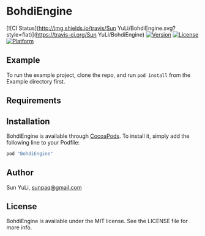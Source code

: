 # BohdiEngine

[![CI Status](http://img.shields.io/travis/Sun YuLi/BohdiEngine.svg?style=flat)](https://travis-ci.org/Sun YuLi/BohdiEngine)
[![Version](https://img.shields.io/cocoapods/v/BohdiEngine.svg?style=flat)](http://cocoapods.org/pods/BohdiEngine)
[![License](https://img.shields.io/cocoapods/l/BohdiEngine.svg?style=flat)](http://cocoapods.org/pods/BohdiEngine)
[![Platform](https://img.shields.io/cocoapods/p/BohdiEngine.svg?style=flat)](http://cocoapods.org/pods/BohdiEngine)

## Example

To run the example project, clone the repo, and run `pod install` from the Example directory first.

## Requirements

## Installation

BohdiEngine is available through [CocoaPods](http://cocoapods.org). To install
it, simply add the following line to your Podfile:

```ruby
pod "BohdiEngine"
```

## Author

Sun YuLi, sunpaq@gmail.com

## License

BohdiEngine is available under the MIT license. See the LICENSE file for more info.
